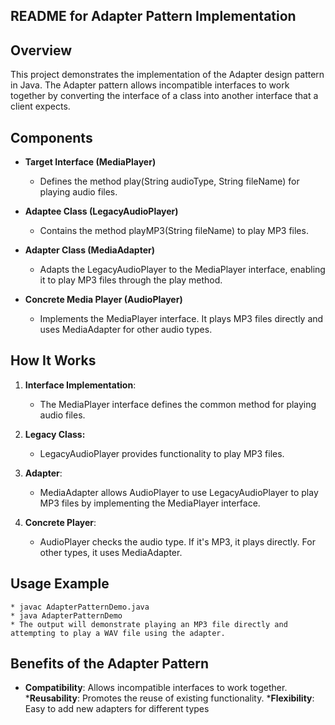 ## README for Adapter Pattern Implementation
## Overview
This project demonstrates the implementation of the Adapter design pattern in Java. The Adapter pattern allows incompatible interfaces to work together by converting the interface of a class into another interface that a client expects.

## Components
* __Target Interface (MediaPlayer)__

    * Defines the method play(String audioType, String fileName) for playing audio files.
* __Adaptee Class (LegacyAudioPlayer)__

    * Contains the method playMP3(String fileName) to play MP3 files.
* __Adapter Class (MediaAdapter)__

    * Adapts the LegacyAudioPlayer to the MediaPlayer interface, enabling it to play MP3 files through the play method.
* __Concrete Media Player (AudioPlayer)__

    * Implements the MediaPlayer interface. It plays MP3 files directly and uses MediaAdapter for other audio types.
## How It Works
1. __Interface Implementation__:

    * The MediaPlayer interface defines the common method for playing audio files.
2. __Legacy Class:__  

    * LegacyAudioPlayer provides functionality to play MP3 files.
3. __Adapter__:

    * MediaAdapter allows AudioPlayer to use LegacyAudioPlayer to play MP3 files by implementing the MediaPlayer interface.
4. __Concrete Player__:

    * AudioPlayer checks the audio type. If it's MP3, it plays directly. For other types, it uses MediaAdapter.
## Usage Example
    * javac AdapterPatternDemo.java
    * java AdapterPatternDemo
    * The output will demonstrate playing an MP3 file directly and attempting to play a WAV file using the adapter.
## Benefits of the Adapter Pattern
* __Compatibility__: Allows incompatible interfaces to work together.
*__Reusability__: Promotes the reuse of existing functionality.
*__Flexibility__: Easy to add new adapters for different types
